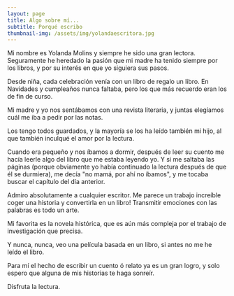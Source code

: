 ```yaml
---
layout: page
title: Algo sobre mí...
subtitle: Porqué escribo
thumbnail-img: /assets/img/yolandaescritora.jpg
---
```


Mi nombre es Yolanda Molins y siempre he sido una gran lectora.
Seguramente he heredado la pasión que mi madre ha tenido siempre por los libros, y por su interés en que yo siguiera sus pasos.

Desde niña, cada celebración venía con un libro de regalo un libro. En Navidades y cumpleaños nunca faltaba, pero los que más recuerdo eran los de fin de curso. 

Mi madre y yo nos sentábamos con una revista literaria, y juntas elegíamos cuál me iba a pedir por las notas.

Los tengo todos guardados, y la mayoría se los ha leído también mi hijo, al que también inculqué el amor por la lectura.

Cuando era pequeño y nos íbamos a dormir, después de leer su cuento me hacía leerle algo del libro que me estaba leyendo yo. Y si me saltaba las páginas (porque obviamente yo había continuado la lectura después de que él se durmiera), me decía "no mamá, por ahí no íbamos", y me tocaba buscar el capítulo del día anterior.

Admiro absolutamente a cualquier escritor. Me parece un trabajo increíble coger una historia y convertirla en un libro! Transmitir emociones con las palabras es todo un arte.

Mi favorita es la novela histórica, que es aún más compleja por el trabajo de investigación que precisa.

Y nunca, nunca, veo una película basada en un libro, si antes no me he leído el libro.

Para mí el hecho de escribir un cuento ó relato ya es un gran logro, y solo espero que alguna de mis historias te haga sonreír.

Disfruta la lectura.